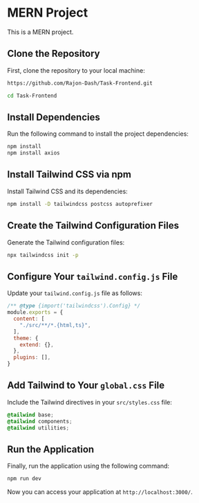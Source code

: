 # MERN Project

This is a MERN project.



## Clone the Repository

First, clone the repository to your local machine:

```bash
https://github.com/Rajon-Dash/Task-Frontend.git

cd Task-Frontend
```

## Install Dependencies

Run the following command to install the project dependencies:

```bash
npm install
npm install axios
```

## Install Tailwind CSS via npm

Install Tailwind CSS and its dependencies:

```bash
npm install -D tailwindcss postcss autoprefixer
```

## Create the Tailwind Configuration Files

Generate the Tailwind configuration files:

```bash
npx tailwindcss init -p
```

## Configure Your `tailwind.config.js` File

Update your `tailwind.config.js` file as follows:

```javascript
/** @type {import('tailwindcss').Config} */
module.exports = {
  content: [
    "./src/**/*.{html,ts}",
  ],
  theme: {
    extend: {},
  },
  plugins: [],
}
```

## Add Tailwind  to Your `global.css` File

Include the Tailwind directives in your `src/styles.css` file:

```css
@tailwind base;
@tailwind components;
@tailwind utilities;
```

## Run the Application

Finally, run the application using the following command:

```bash
npm run dev
```

Now you can access your application at `http://localhost:3000/`.
```
